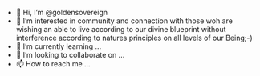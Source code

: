 - 👋 Hi, I’m @goldensovereign
- 👀 I’m interested in community and connection with those woh are wishing an able to live according to our divine blueprint without interference according to natures principles on all levels of our Being;-)
- 🌱 I’m currently learning ...
- 💞️ I’m looking to collaborate on ...
- 📫 How to reach me ...

<!---
goldensovereign/goldensovereign is a ✨ special ✨ repository because its `README.md` (this file) appears on your GitHub profile.
You can click the Preview link to take a look at your changes.
--->
